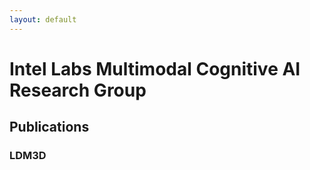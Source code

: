 ```yaml
---
layout: default
---
```

# Intel Labs Multimodal Cognitive AI Research Group
## Publications

### LDM3D
